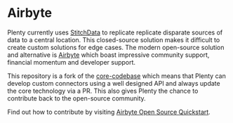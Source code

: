 # Airbyte

Plenty currently uses [StitchData](https://www.stitchdata.com/) to replicate replicate disparate sources of data to a central location. This closed-source solution makes it difficult to create custom solutions for edge cases. The modern open-source solution and alternative is [Airbyte](https://airbyte.com/) which boast impressive community support, financial momentum and developer support.

This repository is a fork of the [core-codebase](./README-original.md) which means that Plenty can develop custom connectors using a well designed API and always update the core technology via a PR. This also gives Plenty the chance to contribute back to the open-source community.

Find out how to contribute by visiting [Airbyte Open Source Quickstart](https://docs.airbyte.com/category/airbyte-open-source-quickstart).
